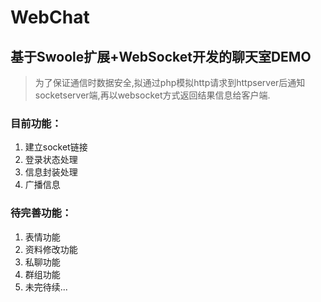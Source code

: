 # WebChat
## 基于Swoole扩展+WebSocket开发的聊天室DEMO
> 为了保证通信时数据安全,拟通过php模拟http请求到httpserver后通知socketserver端,再以websocket方式返回结果信息给客户端.

### 目前功能：
 1. 建立socket链接
 2. 登录状态处理
 3. 信息封装处理
 4. 广播信息
### 待完善功能：
 1. 表情功能
 2. 资料修改功能
 3. 私聊功能
 4. 群组功能
 5. 未完待续...